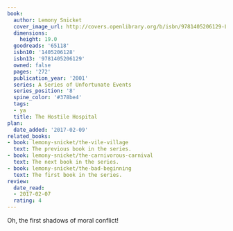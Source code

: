 ```yaml
---
book:
  author: Lemony Snicket
  cover_image_url: http://covers.openlibrary.org/b/isbn/9781405206129-L.jpg
  dimensions:
    height: 19.0
  goodreads: '65118'
  isbn10: '1405206128'
  isbn13: '9781405206129'
  owned: false
  pages: '272'
  publication_year: '2001'
  series: A Series of Unfortunate Events
  series_position: '8'
  spine_color: '#378be4'
  tags:
  - ya
  title: The Hostile Hospital
plan:
  date_added: '2017-02-09'
related_books:
- book: lemony-snicket/the-vile-village
  text: The previous book in the series.
- book: lemony-snicket/the-carnivorous-carnival
  text: The next book in the series.
- book: lemony-snicket/the-bad-beginning
  text: The first book in the series.
review:
  date_read:
  - 2017-02-07
  rating: 4
---
```


Oh, the first shadows of moral conflict!
